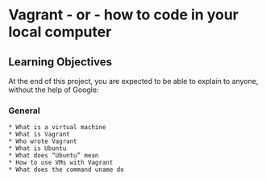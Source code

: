 # Vagrant - or - how to code in your local computer

## Learning Objectives

At the end of this project, you are expected to be able to explain to anyone, without the help of Google:

### General

    * What is a virtual machine
    * What is Vagrant
    * Who wrote Vagrant
    * What is Ubuntu
    * What does “Ubuntu” mean
    * How to use VMs with Vagrant
    * What does the command uname do
